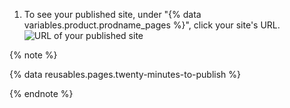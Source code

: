 1. To see your published site, under "{% data variables.product.prodname_pages %}", click your site's URL.
   ![URL of your published site](/assets/images/help/pages/click-pages-url-to-preview.png)

{% note %}

{% data reusables.pages.twenty-minutes-to-publish %}

{% endnote %}
